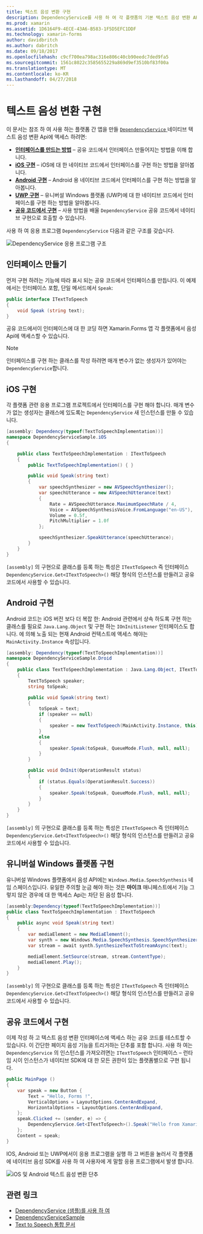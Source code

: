 ```yaml
---
title: 텍스트 음성 변환 구현
description: DependencyService를 사용 하 여 각 플랫폼의 기본 텍스트 음성 변환 API를 호출 하려면
ms.prod: xamarin
ms.assetid: 1D6164F9-4ECE-43A6-B583-1F5D5EFC1DDF
ms.technology: xamarin-forms
author: davidbritch
ms.author: dabritch
ms.date: 09/18/2017
ms.openlocfilehash: c9cf700ea798ac316e806c40cb90eedc7ded9fa5
ms.sourcegitcommit: 1561c8022c3585655229a869d9ef3510bf83f00a
ms.translationtype: MT
ms.contentlocale: ko-KR
ms.lasthandoff: 04/27/2018
---
```

# <a name="implementing-text-to-speech"></a>텍스트 음성 변환 구현

이 문서는 참조 하 여 사용 하는 플랫폼 간 앱을 만들 [ `DependencyService` ](https://developer.xamarin.com/api/type/Xamarin.Forms.DependencyService/) 네이티브 텍스트 음성 변환 Api에 액세스 하려면:

- **[인터페이스를 만드는 방법](#Creating_the_Interface)**  &ndash; 공유 코드에서 인터페이스 만들어지는 방법을 이해 합니다.
- **[iOS 구현](#iOS_Implementation)**  &ndash; iOS에 대 한 네이티브 코드에서 인터페이스를 구현 하는 방법을 알아봅니다.
- **[Android 구현](#Android_Implementation)**  &ndash; Android 용 네이티브 코드에서 인터페이스를 구현 하는 방법을 알아봅니다.
- **[UWP 구현](#WindowsImplementation)**  &ndash; 유니버설 Windows 플랫폼 (UWP)에 대 한 네이티브 코드에서 인터페이스를 구현 하는 방법을 알아봅니다.
- **[공유 코드에서 구현](#Implementing_in_Shared_Code)**  &ndash; 사용 방법을 배울 `DependencyService` 공유 코드에서 네이티브 구현으로 호출할 수 있습니다.

사용 하 여 응용 프로그램 `DependencyService` 다음과 같은 구조를 갖습니다.

![](text-to-speech-images/tts-diagram.png "DependencyService 응용 프로그램 구조")

<a name="Creating_the_Interface" />

## <a name="creating-the-interface"></a>인터페이스 만들기

먼저 구현 하려는 기능에 따라 표시 되는 공유 코드에서 인터페이스를 만듭니다. 이 예제에서는 인터페이스 포함, 단일 메서드에서 `Speak`:

```csharp
public interface ITextToSpeech
{
    void Speak (string text);
}
```

공유 코드에서이 인터페이스에 대 한 코딩 하면 Xamarin.Forms 앱 각 플랫폼에서 음성 Api에 액세스할 수 있습니다.

> [!NOTE]
> 인터페이스를 구현 하는 클래스를 작성 하려면 매개 변수가 없는 생성자가 있어야는 `DependencyService`합니다.

<a name="iOS_Implementation" />

## <a name="ios-implementation"></a>iOS 구현

각 플랫폼 관련 응용 프로그램 프로젝트에서 인터페이스를 구현 해야 합니다. 매개 변수가 없는 생성자는 클래스에 있도록는 `DependencyService` 새 인스턴스를 만들 수 있습니다.

```csharp
[assembly: Dependency(typeof(TextToSpeechImplementation))]
namespace DependencyServiceSample.iOS
{

    public class TextToSpeechImplementation : ITextToSpeech
    {
        public TextToSpeechImplementation() { }

        public void Speak(string text)
        {
            var speechSynthesizer = new AVSpeechSynthesizer();
            var speechUtterance = new AVSpeechUtterance(text)
            {
                Rate = AVSpeechUtterance.MaximumSpeechRate / 4,
                Voice = AVSpeechSynthesisVoice.FromLanguage("en-US"),
                Volume = 0.5f,
                PitchMultiplier = 1.0f
            };

            speechSynthesizer.SpeakUtterance(speechUtterance);
        }
    }
}
```

`[assembly]` 의 구현으로 클래스를 등록 하는 특성은 `ITextToSpeech` 즉 인터페이스 `DependencyService.Get<ITextToSpeech>()` 해당 형식의 인스턴스를 만들려고 공유 코드에서 사용할 수 있습니다.

<a name="Android_Implementation" />

## <a name="android-implementation"></a>Android 구현

Android 코드는 iOS 버전 보다 더 복잡 한: Android 관련에서 상속 하도록 구현 하는 클래스를 필요로 `Java.Lang.Object` 및 구현 하는 `IOnInitListener` 인터페이스도 합니다. 에 의해 노출 되는 현재 Android 컨텍스트에 액세스 해야는 `MainActivity.Instance` 속성입니다.

```csharp
[assembly: Dependency(typeof(TextToSpeechImplementation))]
namespace DependencyServiceSample.Droid
{
    public class TextToSpeechImplementation : Java.Lang.Object, ITextToSpeech, TextToSpeech.IOnInitListener
    {
        TextToSpeech speaker;
        string toSpeak;

        public void Speak(string text)
        {
            toSpeak = text;
            if (speaker == null)
            {
                speaker = new TextToSpeech(MainActivity.Instance, this);
            }
            else
            {
                speaker.Speak(toSpeak, QueueMode.Flush, null, null);
            }
        }

        public void OnInit(OperationResult status)
        {
            if (status.Equals(OperationResult.Success))
            {
                speaker.Speak(toSpeak, QueueMode.Flush, null, null);
            }
        }
    }
}
```

`[assembly]` 의 구현으로 클래스를 등록 하는 특성은 `ITextToSpeech` 즉 인터페이스 `DependencyService.Get<ITextToSpeech>()` 해당 형식의 인스턴스를 만들려고 공유 코드에서 사용할 수 있습니다.

<a name="WindowsImplementation" />

## <a name="universal-windows-platform-implementation"></a>유니버설 Windows 플랫폼 구현

유니버설 Windows 플랫폼에서 음성 API에는 `Windows.Media.SpeechSynthesis` 네임 스페이스입니다. 유일한 주의할 눈금 해야 하는 것은 **마이크** 매니페스트에서 기능 그렇지 않은 경우에 대 한 액세스 Api는 차단 된 음성 합니다.

```csharp
[assembly:Dependency(typeof(TextToSpeechImplementation))]
public class TextToSpeechImplementation : ITextToSpeech
{
    public async void Speak(string text)
    {
        var mediaElement = new MediaElement();
        var synth = new Windows.Media.SpeechSynthesis.SpeechSynthesizer();
        var stream = await synth.SynthesizeTextToStreamAsync(text);

        mediaElement.SetSource(stream, stream.ContentType);
        mediaElement.Play();
    }
}
```

`[assembly]` 의 구현으로 클래스를 등록 하는 특성은 `ITextToSpeech` 즉 인터페이스 `DependencyService.Get<ITextToSpeech>()` 해당 형식의 인스턴스를 만들려고 공유 코드에서 사용할 수 있습니다.

<a name="Implementing_in_Shared_Code" />

## <a name="implementing-in-shared-code"></a>공유 코드에서 구현

이제 작성 하 고 텍스트 음성 변환 인터페이스에 액세스 하는 공유 코드를 테스트할 수 있습니다. 이 간단한 페이지 음성 기능을 트리거하는 단추를 포함 합니다. 사용 하 여는 `DependencyService` 의 인스턴스를 가져오려면는 `ITextToSpeech` 인터페이스 &ndash; 런타임 시이 인스턴스가 네이티브 SDK에 대 한 모든 권한이 있는 플랫폼별으로 구현 됩니다.

```csharp
public MainPage ()
{
    var speak = new Button {
        Text = "Hello, Forms !",
        VerticalOptions = LayoutOptions.CenterAndExpand,
        HorizontalOptions = LayoutOptions.CenterAndExpand,
    };
    speak.Clicked += (sender, e) => {
        DependencyService.Get<ITextToSpeech>().Speak("Hello from Xamarin Forms");
    };
    Content = speak;
}
```

IOS, Android 또는 UWP에서이 응용 프로그램을 실행 하 고 버튼을 눌러서 각 플랫폼에 네이티브 음성 SDK를 사용 하 여 사용자에 게 말할 응용 프로그램에서 발생 합니다.

 ![iOS 및 Android 텍스트 음성 변환 단추](text-to-speech-images/running.png "개의 문자 음성 변환 예제")


## <a name="related-links"></a>관련 링크

- [DependencyService (샘플)를 사용 하 여](https://developer.xamarin.com/samples/xamarin-forms/UsingDependencyService/)
- [DependencyServiceSample](https://developer.xamarin.com/samples/xamarin-forms/DependencyService/DependencyServiceSample/)
- [Text to Speech 통합 문서](https://developer.xamarin.com/workbooks/xamarin-forms/application-fundamentals/text-to-speech/text-to-speech.workbook)
